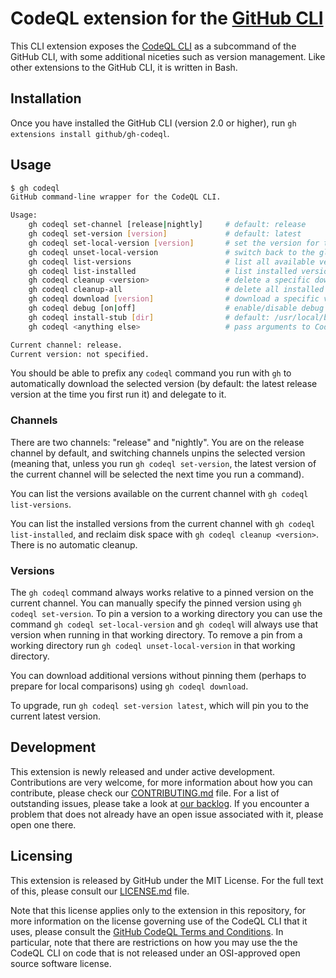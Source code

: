 # CodeQL extension for the [GitHub CLI](https://cli.github.com/)

This CLI extension exposes the [CodeQL CLI](https://codeql.github.com/docs/codeql-cli/) as a subcommand of the GitHub CLI, with some additional niceties such as version management. Like other extensions to the GitHub CLI, it is written in Bash.

## Installation

Once you have installed the GitHub CLI (version 2.0 or higher), run `gh extensions install github/gh-codeql`.

## Usage

```bash
$ gh codeql
GitHub command-line wrapper for the CodeQL CLI.

Usage:
    gh codeql set-channel [release|nightly]     # default: release
    gh codeql set-version [version]             # default: latest
    gh codeql set-local-version [version]       # set the version for the current working directory, default: latest
    gh codeql unset-local-version               # switch back to the global version
    gh codeql list-versions                     # list all available versions for current channel
    gh codeql list-installed                    # list installed versions for current channel
    gh codeql cleanup <version>                 # delete a specific downloaded version
    gh codeql cleanup-all                       # delete all installed versions for all channels
    gh codeql download [version]                # download a specific version (default: latest)
    gh codeql debug [on|off]                    # enable/disable debug output for gh extension
    gh codeql install-stub [dir]                # default: /usr/local/bin/
    gh codeql <anything else>                   # pass arguments to CodeQL CLI

Current channel: release.
Current version: not specified.
```

You should be able to prefix any `codeql` command you run with `gh` to automatically download the selected version (by default: the latest release version at the time you first run it) and delegate to it.

### Channels

There are two channels: "release" and "nightly". You are on the release channel by default, and switching channels unpins the selected version (meaning that, unless you run `gh codeql set-version`, the latest version of the current channel will be selected the next time you run a command).

You can list the versions available on the current channel with `gh codeql list-versions`.

You can list the installed versions from the current channel with `gh codeql list-installed`, and reclaim disk space with `gh codeql cleanup <version>`. There is no automatic cleanup.

### Versions

The `gh codeql` command always works relative to a pinned version on the current channel. You can manually specify the pinned version using `gh codeql set-version`. To pin a version to a working directory you can use the command `gh codeql set-local-version` and `gh codeql` will always use that version when running in that working directory. To remove a pin from a working directory run `gh codeql unset-local-version` in that working directory.

You can download additional versions without pinning them (perhaps to prepare for local comparisons) using `gh codeql download`.

To upgrade, run `gh codeql set-version latest`, which will pin you to the current latest version.

## Development

This extension is newly released and under active development. Contributions are very welcome, for more information about how you can contribute, please check our [CONTRIBUTING.md](CONTRIBUTING.md) file. For a list of outstanding issues, please take a look at [our backlog](https://github.com/github/gh-codeql/issues). If you encounter a problem that does not already have an open issue associated with it, please open one there.

## Licensing

This extension is released by GitHub under the MIT License. For the full text of this, please consult our [LICENSE.md](LICENSE.md) file.

Note that this license applies only to the extension in this repository, for more information on the license governing use of the CodeQL CLI that it uses, please consult the [GitHub CodeQL Terms and Conditions](https://securitylab.github.com/tools/codeql/license/). In particular, note that there are restrictions on how you may use the the CodeQL CLI on code that is not released under an OSI-approved open source software license.